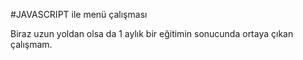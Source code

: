 #JAVASCRIPT ile menü çalışması

Biraz uzun yoldan olsa da 1 aylık bir eğitimin sonucunda ortaya çıkan çalışmam.